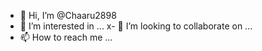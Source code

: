 - 👋 Hi, I’m @Chaaru2898
- 👀 I’m interested in ...
x- 💞️ I’m looking to collaborate on ...
- 📫 How to reach me ...

<!---
Chaaru2898/Chaaru2898 is a ✨ special ✨ repository because its `README.md` (this file) appears on your GitHub profile.
You can click the Preview link to take a look at your changes.
--->
